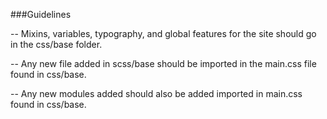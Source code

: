 ###Guidelines

-- Mixins, variables, typography, and global features for the site should go in the css/base folder. 

-- Any new file added in scss/base should be imported in the main.css file found in css/base.

-- Any new modules added should also be added imported in main.css found in css/base.
